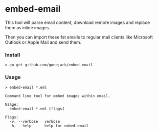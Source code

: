 # embed-email
This tool will parse email content, download remote images and replace them as inline images.

Then you can import these fat emails to regular mail clients like Microsoft Outlook or Apple Mail and send them.
### Install
```shell
> go get github.com/gonejack/embed-email
```

### Usage
```shell
> embed-email *.eml
```
```
Command line tool for embed images within email.

Usage:
  embed-email *.eml [flags]

Flags:
  -v, --verbose   verbose
  -h, --help      help for embed-email
```
